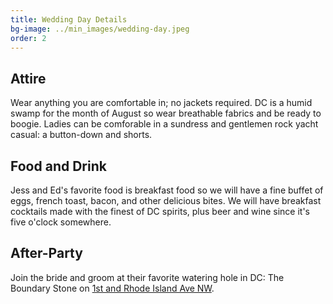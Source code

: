 ```yaml
---
title: Wedding Day Details
bg-image: ../min_images/wedding-day.jpeg
order: 2
---
```


##  Attire
Wear anything you are comfortable in; no jackets  required.  DC is a humid swamp for the month of August so wear breathable fabrics and be ready to boogie. Ladies can be comforable in a sundress and gentlemen rock yacht casual: a button-down and shorts.

## Food and Drink
Jess and Ed's favorite food is breakfast food so we will have a fine buffet of eggs, french toast, bacon, and other delicious bites. We will have breakfast cocktails made with the finest of DC spirits, plus beer and wine since it's five o'clock somewhere.

## After-Party
Join the bride and groom at their favorite watering hole in DC: The Boundary Stone on [1st and Rhode Island Ave NW](https://www.google.com/maps/place/Boundary+Stone/@38.9152449,-77.0126794,15z/data=!4m2!3m1!1s0x0:0x94cd67fbe4f05946?sa=X&ved=0ahUKEwj2xcPWqb7VAhWHy4MKHW8ACW0Q_BIIkAEwEQ).

